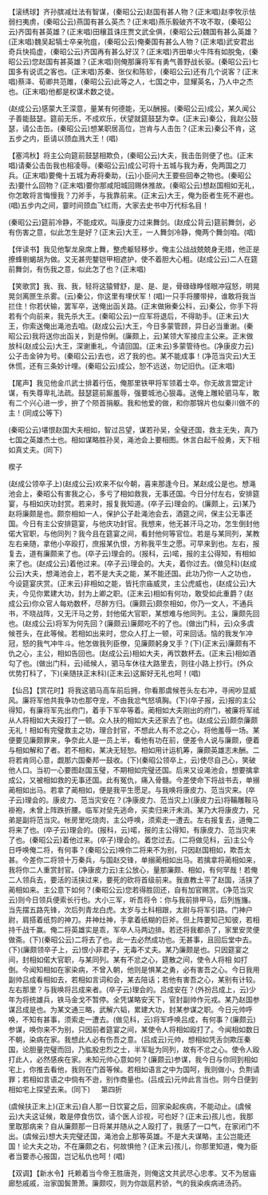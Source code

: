 <!-- { "loadSidebar": true } -->
【滚绣球】齐孙膑减灶法有智谋，(秦昭公云)赵国有甚人物？(正末唱)赵李牧示怯弱扫夷虏，(秦昭公云)燕国有甚么英杰？(正末唱)燕乐毅破齐不攻不取，(秦昭公云)齐国有甚英雄？(正末唱)田穰苴诛庄贾文武全俱，(秦昭公云)魏国有甚么英雄？(正末唱)魏吴起犒士卒亲吮疽，(秦昭公云)俺秦国有甚么人物？(正末唱)武安君出奇兵快捣虚，(秦昭公云)齐国再有甚么好汉？(正末唱)齐田单火牛阵有如脱兔，(秦昭公云)您赵国有甚英雄？(正末唱)则俺那廉将军有勇气善野战长驱。(秦昭公云)七国多有说谎之客也。(正末唱)苏秦、张仪和陈轸，(秦昭公云)还有几个说客？(正末唱)蔡泽、荀卿共范雎，(秦昭公云)此等之人，七国之中，显耀英名，乃人中之杰也。(正末唱)他都是权谋术数之徒。

(赵成公云)感蒙大王深意，量某有何德能，无以酬报。(秦昭公云)成公，某久闻公子善能鼓瑟。筵前无乐，不成欢乐，伏望就筵鼓瑟为幸。(正末云)秦公，我赵公鼓瑟，请公击缶。(秦昭公云)想某职居高位，岂肯与人击缶？(正末云)秦公不肯，这五步之内，臣请以颈血溅大王！(唱)

【塞鸿秋】将主公向筵前鼓瑟相欺负，(秦昭公云)大夫，我击缶则便了也。(正末唱)请秦公击缶我也相凌辱。(秦昭公云)成公可将十五城与我为寿，免两国之刀兵。(正末唱)要俺十五城为寿将秦助，(云)小臣问大王要些回奉之物也。(秦昭公去)要什么回物？(正末唱)要你那咸阳城回赐休推故。(秦昭公云)想赵国相如无礼，你怎敢将言悔慢我？刀斧手，与我靠前来。(正末云)大王，俺为臣者生死不避也。(唱)五步内之间，霎时间颈血飞红雨，大家去史书中万代标名目！

(秦昭公云)筵前冷静，不能成欢。叫康皮力过来舞剑。(赵成公背云)筵前舞剑，必有伤害之意，似此怎生是好？(正末云)大王，一人舞剑冷静，俺两个舞剑咱。(唱)

【伴读书】我见他掣龙泉席上舞，整虎躯轻移步。俺主公战战兢兢身无措，他正是撩蜂剔蝎胡为做。又无甚兜鍪铠甲相遮护，使不着胆大心粗。(赵成公云)二人在筵前舞剑，有伤我之意，似此怎了也？(正末唱)

【笑歌赏】我、我、我，轻将这猿臂舒，是、是、是，骨碌碌睁怪眼冲寇怒，明晃晃剑离匣生杀雾。(云)秦公，你这里有埋伏军！(唱)一只手将腰带捽，谁敢将我当拦住！你若伏输，罢军卒，送俺出函关路。(正末做揪秦公科，云)秦公，你手下将若有个向前来，我先杀大王。(秦昭公云)一应军将退后，不得助手。(正末云)大王，你索送俺出渑池去咱。(赵成公云)大王，今日多蒙管顾，异日必当重谢。(秦昭公云)我将送你出函关，到是伶俐。(廉颇上，云)某领大军接应主公来。正末做放科(赵成公云)大王，深谢重礼，今请回国。(正末云)多蒙管待也。(净康皮力云)公子击金钟为号。(秦昭公云)去也，迟了我的也。某不能成事！(净范当灾云)大王休慌，还有三条妙计哩。(秦昭公云)成公，恕不远送，勿记旧仇。(正末唱)

【尾声】我见他金爪武士排着行伍，俺那里铁甲将军领着士卒。你无故言盟定计谋，有失尊卑礼法疏。鼓瑟筵前厮羞辱，强要城池心狠毒。送俺上雕轮驷马车，敢有二个兴心进一步，拚了个陨首捐躯。我和他爱的做，和你那锦片也似秦川做不的主！(同成公等下)

(秦昭公云)堪恨赵国大夫相如，智过吕望，谋若孙吴，全璧还国，救主无失，真乃七国之英雄杰士也。相如谋略胜孙吴，渑池会上要相图。休言白起千般勇，天下相如真丈夫。(同下)

楔子

(赵成公领卒子上)(赵成公云)欢来不似今朝，喜来那逢今日。某赵成公是也。想渑池会上，秦昭公有害我之心，多亏了相如救我，无事还国。今日分付左右，安排筵宴，与相如庆功封赏。若来时，报复我知道。(卒子云)理会的。(廉颇上，云)某乃赵将廉颇是也。颇奈相如一人，保护公子赴渑池会去，酒筵之间，保主公无事还国。今日有主公安排筵宴，与他庆功封官。我想来，他无甚汗马之功，怎生倒封他偌大官职，与他同列？我今且在筵宴之间，看封他何等官位。若是与某同列，某教左右亲随，拿他小卒殴打，庶报某仇恨，方称我平生之愿。可早来到也。左右，报复去，道有廉颇来了也。(卒子云)理会的。(报科，云)喏，报的主公得知，有相如来了也。(赵成公云)着他过来。(卒子云)理会的。大夫，着你过去。(做见科)(赵成公云)大夫，想渑池会上，若不是大夫之能，某不能还国。此功乃你一人之功也，今设筵宴庆赏。(正末云)非相如之能，皆托宗庙威灵，主公虎威也，(赵成公云)大夫，今见你累建大功，封为上卿之职。(正末云)相如有何功，敢受如此重爵？(赵成公云)你众官人每劝数杯，尽醉方归。(廉颇云)颇奈相如，你乃一文人，不通兵书，不晓战阵，又无汗马之劳，封他偌大官职，某想难与他同列。主公，廉颇先回也。(赵成公云)将军为何先回？(廉颇云)廉颇吃不的了也。(做出门科，云)众多虞候苍头，在此等候。若相如出来时，您众人打上一顿，可来回话。恼的我发乍冲冠，怒的我气冲牛斗。他怎做我列臣僚，见廉颇躬身叉手？(下)(正末云)廉颇有不仇之心，主公，相如告回也。(赵成公云)相如大夫，再饮数杯去。(正末云)相如酒勾了也。(做出门科，云)祗候人，驷马车休往大路里去，则往小路上抄行。(外众优势打科了，下)(亲随扶正末科)(正末云)这厮好无礼也呵！(唱)

【仙吕】【赏花时】将我这驷马高车前后拥，你看那虞候苍头左右冲，寻闹吵显威风。廉将军他共我争功也那夺宠，不由我忿气怒填胸。(下)(卒子报，云)报的主公得知，有廉将军先出府门，着手下军卒等着。蔺相如大夫刚出的府门，被廉将军祗从人将相如大夫殴打了一顿。众人扶的相如大夫还家去了也。(赵成公云)颇奈廉颇无礼！相如有完璧救主之功，理合封官，不想此人有不忿之心，将他羞辱一场。某便要见廉颇罪来，争奈此人是一员上半，看他有功在前，便差令人说与廉颇，便着与相如解和了者。若不相和，某决无轻恕。相如用计运机筹，廉颇英雄志未酬。二将若肯同心意，觑那六国秦邦一鼓收。(下)(秦昭公领卒上，云)使尽自己心，笑破他人口。当初一心要图赵国玉璧，不期相如完璧还国。后来又设渑池会，想要擒拿成公，又被相如救的无事还国。此有冤仇，痛入骨髓。今差使命下将战书去，单搦蔺相如出马。若拿了蔺相如，便是我平生愿足。与我唤将康皮力、范当灾来。(卒子云)理会的。康皮力、范当灾安在？(净康皮力、范当灾上)(康皮力云)将鞴雕鞍马褂袍，未曾上阵跌折腰。临军对垒先逃命，买卖归来汗未消。某乃大将康皮力，兄弟是副将范当灾。帐房里吃烧肉，主公呼唤，须索走一遭去。左右报复去，道俺二将来了也。(卒子云)理会的。(报科，云)喏，报的主公得知，有康皮力、范当灾来了也。(秦昭公云)着他过来。(卒子)理会的。着您过去。(二将做见科，云)主公今日呼唤俺二将，有何事？(秦昭公云)唤你二将来不为别，只因赵国相如，欺吾太甚。今差你二将领十万秦兵，与国赵交锋，单搦蔺相如出马。若擒拿将蔺相如来，我将你二人重赏封官。(净康皮力云)主公放心，量那廉颇、相如，有何罕哉！若俺二人领兵去，要活的活挟过来，要死的砍将首级前来。我直教土平了赵国，活挟了蔺相如来。主公意下如何？(秦昭公云)您若得胜回还，自有加官赐赏。(净范当灾云)则今日领兵便索长行也。大小三军，听吾将令：你与我前排甲马，后列旌旛。当先摆五路先锋，次后列青龙白虎。太岁与土科相跟，太尉与将军引路。门神户尉，肩搭着纸剪的神刀。井神灶神，手拿着纸糊的巨斧。但上阵要知己知彼，若相持千战千赢。俺二将英雄实是乖，军卒人马两边排。若还将我都杀了，家里安灵便做斋。(下)(秦昭公云)二将去了也。此一去必然成功也。无甚事，且回后堂中去。(下)(廉颇领卒子上，云)恨小非君子，无毒不丈夫。某乃廉颇是也。只因筵宴之间，封相如偌大官职，与某同列。某有不忿之心，筵散之间，使令人将相
如打倒。今闻知相如在家染病，不曾入朝，他则是惧某之勇，必有害吾之心。今日我用副帅吕成看相如去，若相如言词和会，某去陪话；若他有害吾之心，某别有计较。左右那里？与我唤将吕成来者。(卒子云)理会的。吕成安在？(外扮吕成上，云)少年为将统雄兵，铁马金戈不暂停。全凭谋略安天下，官封副帅作元戎。某乃赵国参谋吕成是也。为某文通三略，武解六韬，累建大功，封某参谋之职。今日元帅呼唤，不知有甚事，须索走一遭去。(做见科，云)将军呼唤吕成，有何事？(廉颇云)参谋，唤你来不为别，只因前者筵宴之间，某使令人将相如殴打了。今闻相如数日不朝，染病在家。我想此人必有伤吾之意。(吕成云)元帅，想相如凭舌剑欺压秦国，论胆量完璧而回，乃肱股忠烈之士，半军耻为同列，故有不忿之心。使令人殴打此人，必然感疾在家。未知元帅心意如何？(廉颇云)参谋，我今日与你同到相如宅上，你推去看他，我则在门首等候。若相如语言之中为国呵，我则做小，负荆请罪；若相如言语之中倘有不逊，别作商量也。(吕成云)元帅此言当也。则今日便到相如宅上探望去来。(同下)
　
第四折

(虞候扶正末上)(正末云)自人那一日饮宴之后，回家染起疾病，不能动止。(虞候云)大夫这证候，敢是停食伤饮，请个医人诊视，可也好？(正末云)孩儿也，我那里取那病来？自从廉颇那一日将某并随从之人殴打了，我感了一口气，在家闭门不出。(虞候云)想大夫完璧还国，渑池会上那等英雄。不是大夫谋略，主公岂能还国！论大夫之功，不在廉颇之右，何故惧他？(正末云)孩儿，你那里知道，俺为臣者当要赤心报国，岂记私仇也呵！(唱)

【双调】【新水令】托赖着当今帝王胜唐尧，则俺这文共武尽心忠孝。又不为居庙廊愁戚戚，治家国鬓萧萧。廉颇哎，则为你跋扈矜骄，气的我染疾病进汤药。

